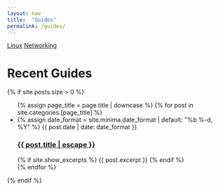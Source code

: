 ```yaml
---
layout: nav
title:  "Guides"
permalink: /guides/
---
```


<div class="guides">

  <a class="post-link" href="/guides/linux/">Linux</a>
  <a class="post-link" href="/guides/networking/">Networking</a>
   
  <h1> Recent Guides </h1>
  {% if site.posts.size > 0 %}
    <ul class="post-list">
      {% assign page_title = page.title | downcase %}
      {% for post in site.categories.[page_title] %}
        <li>
          {% assign date_format = site.minima.date_format | default: "%b %-d, %Y" %}
          <span class="post-meta">{{ post.date | date: date_format }}</span>
          <h3>
            <a class="post-link" href="{{ post.url | relative_url }}">
              {{ post.title | escape }}
            </a>
          </h3>
          {% if site.show_excerpts %}
            {{ post.excerpt }}
          {% endif %}
        </li>
      {% endfor %}
    </ul>

  {% endif %}
  


</div>
